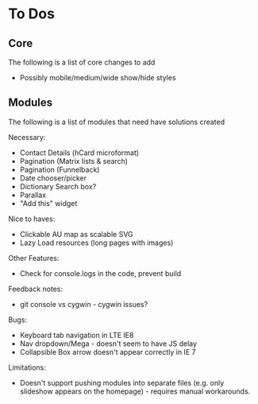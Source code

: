 # To Dos

## Core

The following is a list of core changes to add

* Possibly mobile/medium/wide show/hide styles

## Modules

The following is a list of modules that need have solutions created

Necessary:
* Contact Details (hCard microformat)
* Pagination (Matrix lists & search)
* Pagination (Funnelback)
* Date chooser/picker
* Dictionary Search box?
* Parallax
* "Add this" widget

Nice to haves:
* Clickable AU map as scalable SVG
* Lazy Load resources (long pages with images)

Other Features:
* Check for console.logs in the code, prevent build

Feedback notes:
* git console vs cygwin - cygwin issues?

Bugs:
* Keyboard tab navigation in LTE IE8
* Nav dropdown/Mega - doesn't seem to have JS delay
* Collapsible Box arrow doesn't appear correctly in IE 7

Limitations:
* Doesn't support pushing modules into separate files (e.g. only slideshow appears on the homepage) - requires manual workarounds.